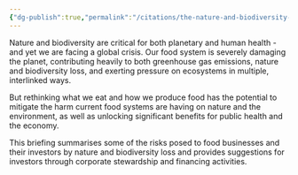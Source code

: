 ```yaml
---
{"dg-publish":true,"permalink":"/citations/the-nature-and-biodiversity-cost-of-our-diets-a-recipe-for-extinction-food-foundation/","created":"2025-10-10T16:47:45.621+01:00","updated":"2025-10-10T16:47:45.679+01:00"}
---
```


Nature and biodiversity are critical for both planetary and human health - and yet we are facing a global crisis. Our food system is severely damaging the planet, contributing heavily to both greenhouse gas emissions, nature and biodiversity loss, and exerting pressure on ecosystems in multiple, interlinked ways.

But rethinking what we eat and how we produce food has the potential to mitigate the harm current food systems are having on nature and the environment, as well as unlocking significant benefits for public health and the economy.

This briefing summarises some of the risks posed to food businesses and their investors by nature and biodiversity loss and provides suggestions for investors through corporate stewardship and financing activities.